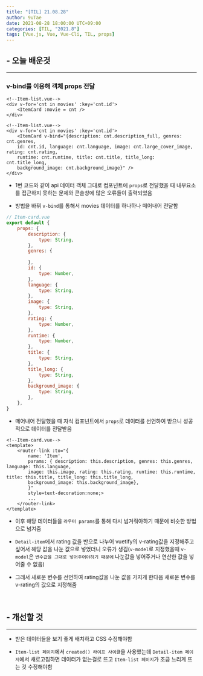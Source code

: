 ```yaml
---
title: "[TIL] 21.08.28"
author: 9uTae
date: 2021-08-28 18:00:00 UTC+09:00
categories: [TIL, "2021.8"]
tags: [Vue.js, Vue, Vue-Cli, TIL, props]
---
```


## - 오늘 배운것 

---

### v-bind를 이용해 객체 props 전달

```vue
<!--Item-list.vue-->
<div v-for='cnt in movies' :key='cnt.id'>
    <ItemCard :movie = cnt />
</div>
```

```vue
<!--Item-list.vue-->
<div v-for='cnt in movies' :key='cnt.id'>
    <ItemCard v-bind="{description: cnt.description_full, genres: cnt.genres,
    id: cnt.id, language: cnt.language, image: cnt.large_cover_image, rating: cnt.rating,
    runtime: cnt.runtime, title: cnt.title, title_long: cnt.title_long,
    background_image: cnt.background_image}" />
</div>
```

- 1번 코드와 같이 api 데이터 객체 그대로 컴포넌트에 `props`로 전달했을 때 내부요소를 접근하지 못하는 문제와 콘솔창에 많은 오류들이 출력되었음

- 방법을 바꿔 `v-bind`를 통해서 movies 데이터를 하나하나 떼어내어 전달함

```js
// Item-card.vue
export default {
    props: {
        description: {
            type: String,
        },
        genres: {
            
        },
        id: {
            type: Number,
        },
        language: {
            type: String,
        },
        image: {
            type: String,
        },
        rating: {
            type: Number,
        },
        runtime: {
            type: Number,
        },
        title: {
            type: String,
        },
        title_long: {
            type: String,
        },
        background_image: {
            type: String,
        },
    },
}
```

- 떼어내어 전달했을 때 자식 컴포넌트에서 `props`로 데이터를 선언하여 받으니 성공적으로 데이터를 전달받음

```vue
<!--Item-card.vue-->
<template>
    <router-link :to="{
        name: 'Item',
        params: { description: this.description, genres: this.genres, language: this.language,
        image: this.image, rating: this.rating, runtime: this.runtime, title: this.title, title_long: this.title_long,
        background_image: this.background_image},
        }"
        style=text-decoration:none;>
        ...
    </router-link>
</template>
```

- 이후 해당 데이터들을 `라우터 params`를 통해 다시 넘겨줘야하기 때문에 비슷한 방법으로 넘겨줌

- `Detail-item`에서 rating 값을 반으로 나누어 vuetify의 v-rating값을 지정해주고 싶어서 해당 값을 나눈 값으로 넣었더니 오류가 생김(`v-model`로 지정했을때 `v-model`은 `변수값을 그대로 넣어주어야하기 때문에` 나눈값을 넣어주거나 연산한 값을 넣어줄 수 없음)

- 그래서 새로운 변수를 선언하여 rating값을 나눈 값을 가지게 한다음 새로운 변수를 v-rating의 값으로 지정해줌

<br>

## - 개선할 것

---

- 받은 데이터들을 보기 좋게 배치하고 CSS 수정해야함

- `Item-list 페이지`에서 `created() 라이프 사이클`을 사용했는데 `Detail-item 페이지`에서 새로고침하면 데이터가 없는걸로 뜨고 `Item-list 페이지`가 조금 느리게 뜨는 것 수정해야함 

<br>